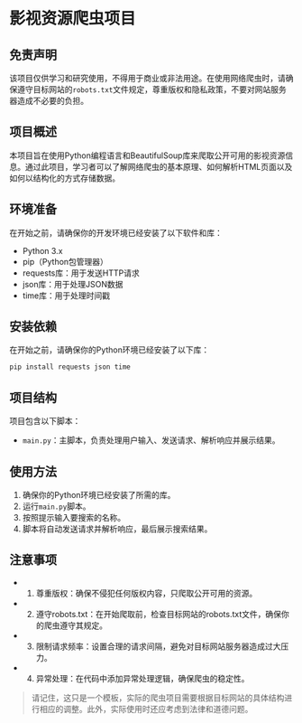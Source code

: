 # 影视资源爬虫项目

## 免责声明

该项目仅供学习和研究使用，不得用于商业或非法用途。在使用网络爬虫时，请确保遵守目标网站的`robots.txt`文件规定，尊重版权和隐私政策，不要对网站服务器造成不必要的负担。

## 项目概述

本项目旨在使用Python编程语言和BeautifulSoup库来爬取公开可用的影视资源信息。通过此项目，学习者可以了解网络爬虫的基本原理、如何解析HTML页面以及如何以结构化的方式存储数据。

## 环境准备

在开始之前，请确保你的开发环境已经安装了以下软件和库：

- Python 3.x
- pip（Python包管理器）
- requests库：用于发送HTTP请求
- json库：用于处理JSON数据
- time库：用于处理时间戳

## 安装依赖

在开始之前，请确保你的Python环境已经安装了以下库：

```bash
pip install requests json time
```

## 项目结构

项目包含以下脚本：

- `main.py`：主脚本，负责处理用户输入、发送请求、解析响应并展示结果。

## 使用方法

1. 确保你的Python环境已经安装了所需的库。
2. 运行`main.py`脚本。
3. 按照提示输入要搜索的名称。
4. 脚本将自动发送请求并解析响应，最后展示搜索结果。

## 注意事项

- 1. 尊重版权：确保不侵犯任何版权内容，只爬取公开可用的资源。
- 2. 遵守robots.txt：在开始爬取前，检查目标网站的robots.txt文件，确保你的爬虫遵守其规定。
- 3. 限制请求频率：设置合理的请求间隔，避免对目标网站服务器造成过大压力。
- 4. 异常处理：在代码中添加异常处理逻辑，确保爬虫的稳定性。

> 请记住，这只是一个模板，实际的爬虫项目需要根据目标网站的具体结构进行相应的调整。此外，实际使用时还应考虑到法律和道德问题。
